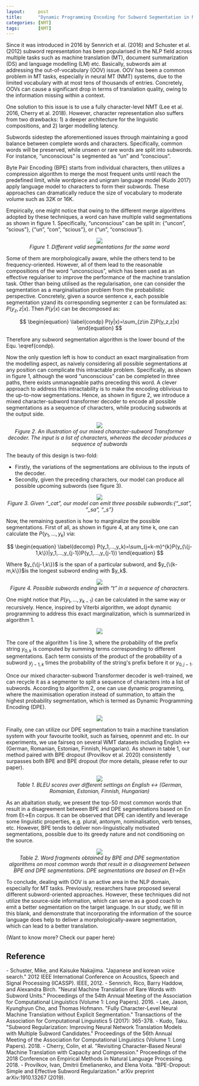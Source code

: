 ```yaml
---
layout:     post
title:      "Dynamic Programming Encoding for Subword Segmentation in Neural Machine Translation"
categories: [NMT]
tags:       [NMT]
---
```


Since it was introduced in 2016 by Sennrich et al. (2016) and Schuster et al. (2012) subword representation has been popularised in the NLP field across multiple tasks such as machine translation (MT), document summarization (DS) and language modelling (LM) etc. Basically, subwords aim at addressing the out-of-vocabulary (OOV) issue. OOV has been a common problem in MT tasks, especially in neural MT (NMT) systems, due to the limited vocabulary with at most tens of thousands of entries. Concretely, OOVs can cause a significant drop in terms of translation quality, owing to the information missing within a context.

One solution to this issue is to use a fully character-level NMT (Lee et al. 2016, Cherry et al. 2018). However, character representation also suffers from two drawbacks: 1) a deeper architecture for the linguistic compositions, and 2) larger modelling latency.

Subwords sidestep the aforementioned issues through maintaining a good balance between complete words and characters. Specifically, common words will be preserved, while unseen or rare words are split into subwords. For instance, “unconscious” is segmented as “un” and “conscious”.

Byte Pair Encoding (BPE) starts from individual characters, then utilizes a compression algorithm to merge the most frequent units until reach the predefined limit, while wordpiece and unigram language model (Kudo 2017) apply language model to characters to form their subwords. These approaches can dramatically reduce the size of vocabulary to moderate volume such as 32K or 16K.

Empirically, one might notice that owing to the different merge algorithms adopted by these techniques, a word can have multiple valid segmentations as shown in figure 1. Specifically, “unconscious” can be split in: {“uncon”, “scious”}, {“un”, “con”, “scious”}, or {“un”, “conscious”}.

<p align="center">
  <img src="/assets/figures/dpe/seg_example.jpg">
  <br>
  <em>Figure 1. Different valid segmentations for the same word</em>
</p>

Some of them are morphologically aware, while the others tend to be frequency-oriented. However, all of them lead to the reasonable compositions of the word “unconscious”, which has been used as an effective regulariser to improve the performance of the machine translation task. Other than being utilised as the regularisation, one can consider the segmentation as a marginalisation problem from the probabilistic perspective. Concretely, given a source sentence x, each possible segmentation yzand its corresponding segmenter z can be formulated as:
$P(y_z,z|x)$. Then $P(y|x)$ can be decomposed as:
<p align="center">
$$ \begin{equation} \label{condp} P(y|x)=\sum_{z\in Z}P(y_z,z|x) \end{equation} $$
</p>

Therefore any subword segmentation algorithm is the lower bound of the Equ. \eqref{condp}.

Now the only question left is how to conduct an exact marginalisation from the modelling aspect, as naively considering all possible segmentations at any position can complicate this intractable problem. Specifically, as shown in figure 1, although the word “unconscious” can be completed in three paths, there exists unmanageable paths preceding this word. A clever approach to address this intractability is to make the encoding oblivious to the up-to-now segmentations. Hence, as shown in figure 2, we introduce a mixed character-subword transformer decoder to encode all possible segmentations as a sequence of characters, while producing subwords at the output side.
<p align="center">
  <img src="/assets/figures/dpe/mix_arch.png">
  <br>
  <em>Figure 2. An  illustration  of  our  mixed  character-subword  Transformer  decoder. The  input is  a  list  of characters,  whereas the decoder produces a sequence of subwords</em>
</p>

The beauty of this design is two-fold:
- Firstly, the variations of the segmentations are oblivious to the inputs of the decoder.
- Secondly, given the preceding characters, our model can produce all possible upcoming subwords (see figure 3).

<p align="center">
  <img src="/assets/figures/dpe/dp_gen.png">
  <br>
  <em>Figure 3. Given “_cat”, our model can emit three possbile subwords:{“_sat”, “_sa”, “_s”}</em>
</p>

Now, the remaining question is how to marginalize the possible segmentations. First of all, as shown in figure 4, at any time k, one can calculate the $P(y_1,...,y_k)$ via:
<p align="center">
$$ \begin{equation} \label{decomp} P(y_1,...,y_k)=\sum_{j=k-m}^{k}P(y_{\{j-1,k\}}|y_1,...,y_{j-1})P(y_1,...,y_{j-1}) \end{equation} $$
</p>
Where $y_{\{j-1,k\}}$ is the span of a particular subword, and $y_{\{k-m,k\}}$is the longest subword ending with $y_k$.
<p align="center">
  <img src="/assets/figures/dpe/marginalization.png">
  <br>
  <em>Figure 4. Possible subwords ending with “t” in a sequence of characters. </em>
</p>

One might notice that $P(y_1,...,y_{k-1})$ can be calculated in the same way or recursively. Hence, inspired by Viterbi algorithm, we adopt dynamic programming to address this exact marginalization, which is summarized in algorithm 1.
<p align="center">
  <img src="/assets/figures/dpe/algo1.png">
</p>

The core of the algorithm 1 is line 3, where the probability of the prefix string $y_{0,k}$ is computed by summing terms corresponding to different segmentations. Each term consists of the product of the probability of a subword $y_{j-1,k}$ times the probability of the string's prefix before it or $y_{0,j-1}$.

Once our  mixed  character-subword  Transformer  decoder is well-trained, we can recycle it as a segmenter to split a sequence of characters into a list of subwords. According to algorithm 2, one can use dynamic programming, where the maximisation operation instead of summation, to attain the highest probability segmentation, which is termed as Dynamic Programming Encoding (DPE).
<p align="center">
  <img src="/assets/figures/dpe/algo2.png">
</p>


Finally, one can utilize our DPE segmentation to train a machine translation system with your favourite toolkit, such as fairseq, opennmt and etc. In our experiments, we use fairseq on  several WMT datasets including English ↔ (German, Romanian, Estonian, Finnish, Hungarian). As shown in table 1, our method paired with BPE dropout (Provilkov et al. 2020) consistently surpasses both BPE and BPE dropout (for more details, please refer to our paper).
<p align="center">
  <img src="/assets/figures/dpe/main_table.png">
  <br>
  <em>Table 1. BLEU scores over different settings on English ↔ (German, Romanian, Estonian, Finnish, Hungarian)</em>
</p>

As an abaltation study, we present the top-50 most common words that result in a disagreement between BPE and DPE segmentations based on En from Et→En corpus. It can be observed that DPE can identify and leverage some linguistic properties, e.g. plural, antonym, nominalisation, verb tenses, etc. However, BPE tends to deliver non-linguistically motivated segmentations, possible due to its greedy nature and not conditioning on the source.
<p align="center">
  <img src="/assets/figures/dpe/segs.png">
  <br>
  <em>Table 2. Word fragments obtained by BPE and DPE segmentation algorithms on most common words that result in a disagreement between BPE and DPE segmentations. DPE segmentations are based on Et→En</em>
</p>

To conclude, dealing with OOV is an active area in the NLP domain, especially for MT tasks. Previously, researchers have proposed several different subword-oriented approaches. However, these techniques did not utilize the source-side information, which can serve as a good coach to emit a better segmentation on the target language. In our study, we fill in this blank, and demonstrate that incorporating the information of the source language does help to deliver a morphologically-aware segmentation, which can lead to a better translation.

(Want to know more? Check our paper here)

<h2>Reference</h2>
- Schuster, Mike, and Kaisuke Nakajima. "Japanese and korean voice search." 2012 IEEE International Conference on Acoustics, Speech and Signal Processing (ICASSP). IEEE, 2012.
- Sennrich, Rico, Barry Haddow, and Alexandra Birch. "Neural Machine Translation of Rare Words with Subword Units." Proceedings of the 54th Annual Meeting of the Association for Computational Linguistics (Volume 1: Long Papers). 2016. 
- Lee, Jason, Kyunghyun Cho, and Thomas Hofmann. "Fully Character-Level Neural Machine Translation without Explicit Segmentation." Transactions of the Association for Computational Linguistics 5 (2017): 365-378.
- Kudo, Taku. "Subword Regularization: Improving Neural Network Translation Models with Multiple Subword Candidates." Proceedings of the 56th Annual Meeting of the Association for Computational Linguistics (Volume 1: Long Papers). 2018.
- Cherry, Colin, et al. "Revisiting Character-Based Neural Machine Translation with Capacity and Compression." Proceedings of the 2018 Conference on Empirical Methods in Natural Language Processing. 2018.
- Provilkov, Ivan, Dmitrii Emelianenko, and Elena Voita. "BPE-Dropout: Simple and Effective Subword Regularization." arXiv preprint arXiv:1910.13267 (2019).
